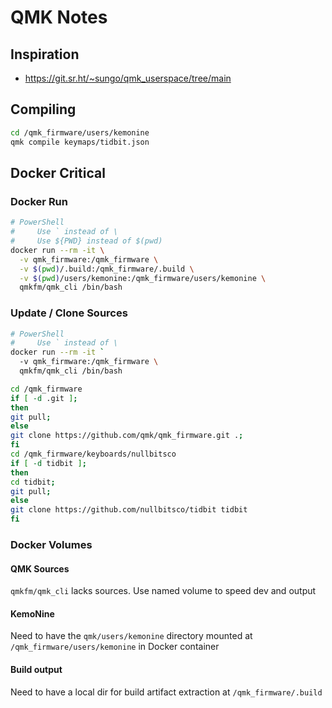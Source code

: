 # QMK Notes

## Inspiration

- https://git.sr.ht/~sungo/qmk_userspace/tree/main

## Compiling

``` sh
cd /qmk_firmware/users/kemonine
qmk compile keymaps/tidbit.json
```

## Docker Critical

### Docker Run

``` sh
# PowerShell
#     Use ` instead of \
#     Use ${PWD} instead of $(pwd)
docker run --rm -it \
  -v qmk_firmware:/qmk_firmware \
  -v $(pwd)/.build:/qmk_firmware/.build \
  -v $(pwd)/users/kemonine:/qmk_firmware/users/kemonine \
  qmkfm/qmk_cli /bin/bash
 ```

### Update / Clone Sources

``` sh
# PowerShell
#     Use ` instead of \
docker run --rm -it `
  -v qmk_firmware:/qmk_firmware \
  qmkfm/qmk_cli /bin/bash

cd /qmk_firmware
if [ -d .git ]; 
then 
git pull; 
else 
git clone https://github.com/qmk/qmk_firmware.git .; 
fi
cd /qmk_firmware/keyboards/nullbitsco
if [ -d tidbit ];
then
cd tidbit;
git pull;
else
git clone https://github.com/nullbitsco/tidbit tidbit
fi
```

### Docker Volumes

#### QMK Sources

`qmkfm/qmk_cli` lacks sources. Use named volume to speed dev and output

#### KemoNine

Need to have the `qmk/users/kemonine` directory mounted at `/qmk_firmware/users/kemonine` in Docker container

#### Build output

Need to have a local dir for build artifact extraction at `/qmk_firmware/.build`
